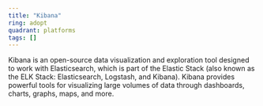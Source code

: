 ```yaml
---
title: "Kibana"
ring: adopt
quadrant: platforms
tags: []
---
```


Kibana is an open-source data visualization and exploration tool designed to work with Elasticsearch, which is part of the Elastic Stack (also known as the ELK Stack: Elasticsearch, Logstash, and Kibana). Kibana provides powerful tools for visualizing large volumes of data through dashboards, charts, graphs, maps, and more. 
